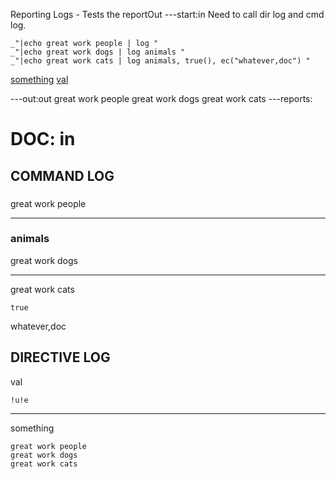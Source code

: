 Reporting Logs - Tests the reportOut
---start:in
Need to call dir log and cmd log. 

    _"|echo great work people | log "
    _"|echo great work dogs | log animals "
    _"|echo great work cats | log animals, true(), ec("whatever,doc") "

[something](# "log:")
[val](# "log: dude | sub d, !")

---out:out
great work people
great work dogs
great work cats
---reports:
# DOC: in
## COMMAND LOG
### 
great work people
* * *
### animals
great work dogs
* * *
great work cats
~~~
true
~~~
whatever,doc
## DIRECTIVE LOG
val
`````
!u!e
`````
* * *
something
`````
great work people
great work dogs
great work cats
`````
